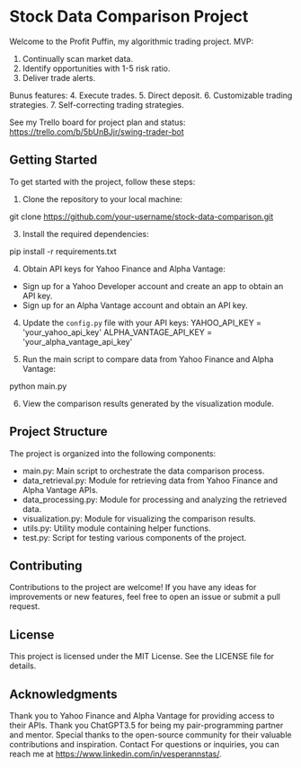 # Stock Data Comparison Project

Welcome to the Profit Puffin, my algorithmic trading project.
MVP:

1. Continually scan market data.
2. Identify opportunities with 1-5 risk ratio.
3. Deliver trade alerts.

Bunus features: 4. Execute trades. 5. Direct deposit. 6. Customizable trading strategies. 7. Self-correcting trading strategies.

See my Trello board for project plan and status: https://trello.com/b/5bUnBJjr/swing-trader-bot

## Getting Started

To get started with the project, follow these steps:

1. Clone the repository to your local machine:

git clone https://github.com/your-username/stock-data-comparison.git

3. Install the required dependencies:

pip install -r requirements.txt

4. Obtain API keys for Yahoo Finance and Alpha Vantage:

- Sign up for a Yahoo Developer account and create an app to obtain an API key.
- Sign up for an Alpha Vantage account and obtain an API key.

4. Update the `config.py` file with your API keys:
   YAHOO_API_KEY = 'your_yahoo_api_key'
   ALPHA_VANTAGE_API_KEY = 'your_alpha_vantage_api_key'

5. Run the main script to compare data from Yahoo Finance and Alpha Vantage:

python main.py

6. View the comparison results generated by the visualization module.

## Project Structure

The project is organized into the following components:

- main.py: Main script to orchestrate the data comparison process.
- data_retrieval.py: Module for retrieving data from Yahoo Finance and Alpha Vantage APIs.
- data_processing.py: Module for processing and analyzing the retrieved data.
- visualization.py: Module for visualizing the comparison results.
- utils.py: Utility module containing helper functions.
- test.py: Script for testing various components of the project.

## Contributing

Contributions to the project are welcome! If you have any ideas for improvements or new features, feel free to open an issue or submit a pull request.

## License

This project is licensed under the MIT License. See the LICENSE file for details.

## Acknowledgments

Thank you to Yahoo Finance and Alpha Vantage for providing access to their APIs.
Thank you ChatGPT3.5 for being my pair-programming partner and mentor.
Special thanks to the open-source community for their valuable contributions and inspiration.
Contact
For questions or inquiries, you can reach me at https://www.linkedin.com/in/vesperannstas/.
